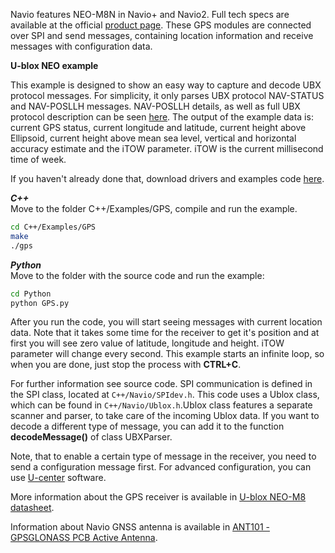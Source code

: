 
Navio features NEO-M8N in Navio+ and Navio2. Full tech specs are available at the official [product page](http://www.u-blox.com/en/gps-modules/pvt-modules.html). These GPS modules are connected over SPI and send messages, containing location information and receive messages with configuration data.

**U-blox NEO example**

This example is designed to show an easy way to capture and decode UBX protocol messages. For simplicity, it only parses UBX protocol NAV-STATUS and NAV-POSLLH messages. NAV-POSLLH details, as well as full UBX protocol description can be seen [here](http://www.u-blox.com/images/downloads/Product_Docs/u-blox6_ReceiverDescriptionProtocolSpec_%28GPS.G6-SW-10018%29.pdf). The output of the example data is: current GPS status, current longitude and latitude, current height above Ellipsoid, current height above mean sea level, vertical and horizontal accuracy estimate and the iTOW parameter. iTOW is the current millisecond time of week.

If you haven't already done that, download drivers and examples code [here](navio-repository-cloning/).

***C++***  
Move to the folder C++/Examples/GPS, compile and run the example.
```bash
cd C++/Examples/GPS
make
./gps
```

***Python***  
Move to the folder with the source code and run the example:
```bash
cd Python
python GPS.py
```  

After you run the code, you will start seeing messages with current location data. Note that it takes some time for the receiver to get it's position and at first you will see zero value of latitude, longitude and height. iTOW parameter will change every second. This example starts an infinite loop, so when you are done, just stop the process with **CTRL+C**.


For further information see source code. SPI communication is defined in the SPI class, located at `C++/Navio/SPIdev.h`. This code uses a Ublox class, which can be found in `C++/Navio/Ublox.h`.Ublox class features a separate scanner and parser, to take care of the incoming Ublox data.
If you want to decode a different type of message, you can add it to the function **decodeMessage()** of class UBXParser.

Note, that to enable a certain type of message in the receiver, you need to send a configuration message first. For advanced configuration, you can use
[U-center](gps-ublox-ucenter/) software.

More information about the GPS receiver is available in [U-blox NEO-M8 datasheet](https://www.u-blox.com/sites/default/files/NEO-M8_DataSheet_%28UBX-13003366%29.pdf).

Information about Navio GNSS antenna is available in [ANT101 - GPSGLONASS PCB Active Antenna](https://files.emlid.com/ANT101-PCB-Antenna-Datasheet.pdf).
